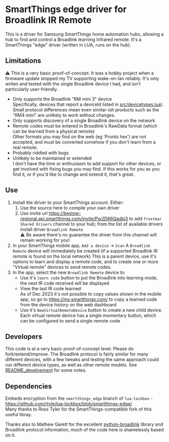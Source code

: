 # SmartThings edge driver for Broadlink IR Remote

This is a driver for Samsung SmartThings home automation hubs, allowing a hub to find and control a Broadlink learning Infrared remote. It's a SmartThings "edge" driver (written in LUA, runs on the hub).


## Limitations
⚠️ This is a very basic proof-of-concept. It was a hobby project when a firmware update stopped my TV supporting wake-on-lan reliably. It's only writen and tested with the single Broadlink device I had, and isn't particularly user-friendly.

- Only supports the Broadlink "RM mini 3" device  
  Specifically, devices that report a deviceId listed in [src/devicetypes.lua](./src/devicetypes.lua)). Small protocol differences mean even similar-ish products such as the "RM4 mini" are unlikely to work without changes.
- Only supports discovery of a single Broadlink device on the network
- Remote codes must be entered in Broadlink's RawData format (which can be learned from a physical remote)  
  Other formats you may find on the web (eg 'Pronto hex') are not accepted, and must be converted somehow if you don't learn from a real remote.
- Probably riddled with bugs
- Unlikely to be maintained or extended  
  I don't have the time or enthusiasm to add support for other devices, or get involved with fixing bugs you may find. If this works for you as you find it, or if you'd like to change and extend it, that's great.


## Use
1. Install the driver to your SmartThings account. Either:
   1. Use the source here to compile your own driver
   1. Use invite url https://bestow-regional.api.smartthings.com/invite/Pw2D66Qadbj3 to add `frostmar Shared Drivers` channel to your hub; from the list of available drivers install driver `Broadlink Remote`  
      ⚠️ Be aware there's no guarantee the driver from this channel will remain working for you!
2. In your SmartThings mobile app, `Add a device` → `Scan`
   A `Broadlink Remote` device will immediately be created (if a supported Broadlink IR remote is found on the local network)
   This is a parent device, use it's options to learn and display a remote code, and to create one or more "Virtual remote" devices to send remote codes.
4. In the app, select the new `Broadlink Remote` device to: 
   - Use it's `learn code` button to put the Broadlink into learning mode, the next IR code received will be displayed
   - View the last IR code learned  
     As of Dec 2023 it's not possible to copy values shown in the mobile app, so go to https://my.smartthings.com/ to copy a learned code from the device history on the web dashboard 
   - Use it's `NewVirtualRemoteDevice` button to create a new child device. Each virtual remote device has a single momentary button, which can be configured to send a single remote code


## Developers

This code is at a very basic proof-of-concept level. Please do fork/extend/improve. The Broadlink protocol is fairly similar for many different devices, with a few tweaks and testing the same approach could run different device types, as well as other remote models.
See [README_development](./README_development.md) for some notes.


## Dependencies
Embeds encryption from the `smartthings_edge` branch of `lua-lockbox` - https://github.com/rtyle/lua-lockbox/blob/smartthings-edge/  
Many thanks to Ross Tyler for the SmartThings-compatible fork of this useful libray.

Thanks also to Mathew Garett for the excellent [python-broadlink](https://github.com/mjg59/python-broadlink/) library and Broadlink protocol information, much of the code here is shamelessly based on it.
